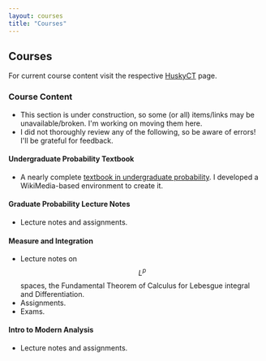 ```yaml
---
layout: courses
title: "Courses"
---
```

## Courses ##
For current course content visit the respective [HuskyCT](https://huskyct.uconn.edu/) page. 



### Course Content ### 
- This section is under construction, so some (or all) items/links may be unavailable/broken. I'm working on moving them here. 
- I did not thoroughly review any of the following, so be aware of errors! I'll be grateful for feedback. 

#### Undergraduate Probability Textbook #### 
- A nearly complete [textbook in undergraduate probability](https://iddo.uconn.edu/w/UG). I developed a WikiMedia-based environment to create it. 

#### Graduate Probability Lecture Notes #### 
- Lecture notes and assignments.

#### Measure and Integration ####
- Lecture notes on $$L^p$$ spaces, the Fundamental Theorem of Calculus for Lebesgue integral and Differentiation. 
- Assignments. 
- Exams. 

#### Intro to Modern Analysis #### 
- Lecture notes and assignments. 